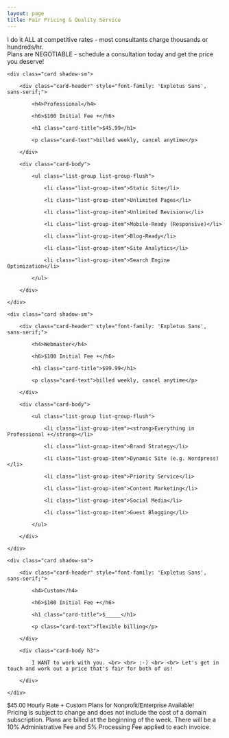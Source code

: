 ```yaml
---
layout: page
title: Fair Pricing & Quality Service
---
```


<div class="text-center mt-4">I do it ALL at competitive rates - most consultants charge thousands or hundreds/hr.</div>

<div class="text-center">Plans are NEGOTIABLE - schedule a consultation today and get the price you deserve!</div>


<div class="card-deck text-center mt-5">

    <div class="card shadow-sm">

        <div class="card-header" style="font-family: 'Expletus Sans', sans-serif;">

            <h4>Professional</h4>

            <h6>$100 Initial Fee +</h6>

            <h1 class="card-title">$45.99</h1>

            <p class="card-text">billed weekly, cancel anytime</p>

        </div>

        <div class="card-body">

            <ul class="list-group list-group-flush">

                <li class="list-group-item">Static Site</li>

                <li class="list-group-item">Unlimited Pages</li>

                <li class="list-group-item">Unlimited Revisions</li>

                <li class="list-group-item">Mobile-Ready (Responsive)</li>

                <li class="list-group-item">Blog-Ready</li>

                <li class="list-group-item">Site Analytics</li>

                <li class="list-group-item">Search Engine Optimization</li>

            </ul>

        </div>

    </div>

    <div class="card shadow-sm">

        <div class="card-header" style="font-family: 'Expletus Sans', sans-serif;">

            <h4>Webmaster</h4>

            <h6>$100 Initial Fee +</h6>

            <h1 class="card-title">$99.99</h1>

            <p class="card-text">billed weekly, cancel anytime</p>

        </div>

        <div class="card-body">

            <ul class="list-group list-group-flush">

                <li class="list-group-item"><strong>Everything in Professional +</strong></li>

                <li class="list-group-item">Brand Strategy</li>

                <li class="list-group-item">Dynamic Site (e.g. Wordpress)</li>

                <li class="list-group-item">Priority Service</li>

                <li class="list-group-item">Content Marketing</li>

                <li class="list-group-item">Social Media</li>

                <li class="list-group-item">Guest Blogging</li>

            </ul>

        </div>

    </div>

    <div class="card shadow-sm">

        <div class="card-header" style="font-family: 'Expletus Sans', sans-serif;">

            <h4>Custom</h4>

            <h6>$100 Initial Fee +</h6>

            <h1 class="card-title">$_____</h1>

            <p class="card-text">flexible billing</p>

        </div>

        <div class="card-body h3">

            I WANT to work with you. <br> <br> :-) <br> <br> Let's get in touch and work out a price that's fair for both of us!

        </div>

    </div>

</div>

<div class="text-center mt-4" style="font-family: 'Expletus Sans', sans-serif;">$45.00 Hourly Rate + Custom Plans for Nonprofit/Enterprise Available!</div>

<div class="text-center mt-4">Pricing is subject to change and does not include the cost of a domain subscription. Plans are billed at the beginning of the week. There will be a <span class="font-weight-bold">10% Administrative Fee</span> and <span class="font-weight-bold">5% Processing Fee</span> applied to each invoice.</div>
